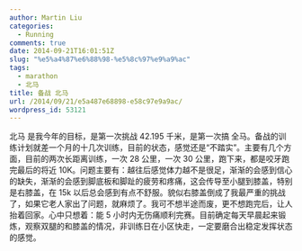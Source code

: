 ```yaml
---
author: Martin Liu
categories:
  - Running
comments: true
date: 2014-09-21T16:01:51Z
slug: "%e5%a4%87%e6%88%98-%e5%8c%97%e9%a9%ac"
tags:
  - marathon
  - 北马
title: 备战 北马
url: /2014/09/21/e5a487e68898-e58c97e9a9ac/
wordpress_id: 53121
---
```


北马 是我今年的目标，是第一次挑战 42.195 千米，是第一次搞 全马。备战的训练计划就差一个月的十几次训练，目前的状态，感觉还是“不踏实”。主要有几个方面，目前的两次长距离训练，一次 28 公里，一次 30 公里，跑下来，都是咬牙跑完最后的将近 10K。问题主要有：越往后感觉体力越不是很足，渐渐的会感到信心的缺失，渐渐的会感到脚底板和脚趾的疲劳和疼痛，这会传导至小腿到膝盖，特别是右膝盖，在 15k 以后总会感到有点不舒服。貌似右膝盖倒成了我最严重的挑战了，如果它老人家出了问题，就麻烦了。我可不想半途而废，更不想跑完后，让人抬着回家。心中只想着：能 5 小时内无伤痛顺利完赛。目前确定每天早晨起来锻炼，观察双腿的和膝盖的情况，非训练日在小区快走，一定要磨合出稳定发挥状态的感觉。
